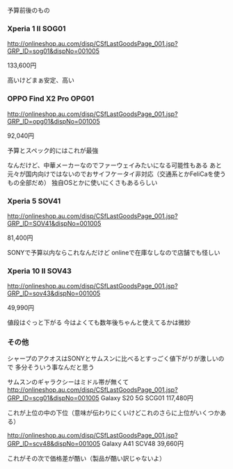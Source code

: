 予算前後のもの

### Xperia 1 II SOG01
<http://onlineshop.au.com/disp/CSfLastGoodsPage_001.jsp?GRP_ID=sog01&dispNo=001005>


133,600円

高いけどまぁ安定、高い


### OPPO Find X2 Pro OPG01
<http://onlineshop.au.com/disp/CSfLastGoodsPage_001.jsp?GRP_ID=opg01&dispNo=001005>


92,040円

予算とスペック的にはこれが最強

なんだけど、中華メーカーなのでファーウェイみたいになる可能性もある
あと元々が国内向けではないのでおサイフケータイ非対応（交通系とかFeliCaを使うもの全部だめ）
独自OSとかに使いにくさもあるらしい



### Xperia 5 SOV41
<http://onlineshop.au.com/disp/CSfLastGoodsPage_001.jsp?GRP_ID=SOV41&dispNo=001005>


81,400円

SONYで予算以内ならこれなんだけど
onlineで在庫なしなので店舗でも怪しい


### Xperia 10 II SOV43
<http://onlineshop.au.com/disp/CSfLastGoodsPage_001.jsp?GRP_ID=sov43&dispNo=001005>


49,990円

値段はぐっと下がる
今はよくても数年後ちゃんと使えてるかは微妙


### その他
シャープのアクオスはSONYとサムスンに比べるとすっごく値下がりが激しいので
多分そういう事なんだと思う

サムスンのギャラクシーはミドル帯が無くて
<http://onlineshop.au.com/disp/CSfLastGoodsPage_001.jsp?GRP_ID=scg01&dispNo=001005>
Galaxy S20 5G SCG01
117,480円

これが上位の中の下位（意味が伝わりにくいけどこれのさらに上位がいくつかある）


<http://onlineshop.au.com/disp/CSfLastGoodsPage_001.jsp?GRP_ID=scv48&dispNo=001005>
Galaxy A41 SCV48
39,660円

これがその次で価格差が酷い（製品が酷い訳じゃないよ）